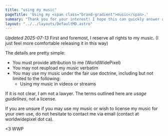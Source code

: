 ```yaml
---
title: "using my music"
pageTitle: 'Using my <span class="brand-gradient">music</span>.'
summary: "Thank you for your interest! I hope this can quickly answer any questions you might have."
layout: "../../layouts/DefaultMD.astro"
---
```


_Updated 2025-07-13_
First and foremost, I reserve all rights to my music. (I just feel more comfortable releasing it in this
way)

The details are pretty simple:

- You must provide attribution to me (WorldWidePixel)
- You may not reupload my music verbatim
- You may use my music under the fair use doctrine, including but not limited to the following:
    - Using my music in videos or streams

If it is not clear, I am not a lawyer. The terms outlined here are _usage guidelines_, not a license.

If you are unsure if you may use my music or wish to license my music for your own use, do not hesitate to contact me via email (contact at worldwidepixel dot ca).

<3 WWP
